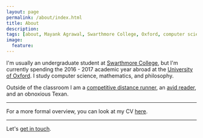 ```yaml
---
layout: page
permalink: /about/index.html
title: About
description: 
tags: [about, Mayank Agrawal, Swarthmore College, Oxford, computer science, philosophy, mathematics, intelligence, Mayank, Agrawal]
image:
  feature: 
---
```

I'm usually an undergraduate student at [Swarthmore College](http://www.swarthmore.edu/), but I'm currently spending the 2016 - 2017 academic year abroad at the [University of Oxford](http://www.ox.ac.uk/). I study computer science, mathematics, and philosophy. 


Outside of the classroom I am a [competitive distance runner](https://www.tfrrs.org/athletes/4985618.html), an [avid reader](/books), and an obnoxious Texan.

---

For a more formal overview, you can look at my CV [here](/assets/docs/cvAgrawal.pdf).

---

Let's [get in touch](malito:mayankagrawal96@gmail.com).






